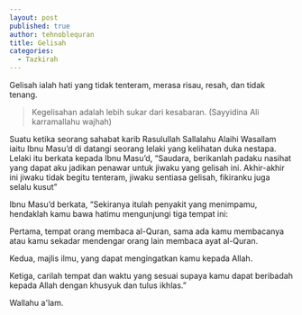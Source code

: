 ```yaml
---
layout: post
published: true
author: tehnoblequran
title: Gelisah
categories:
  - Tazkirah
---
```

Gelisah ialah hati yang tidak tenteram, merasa risau, resah, dan tidak tenang.

> Kegelisahan adalah lebih sukar dari kesabaran. (Sayyidina Ali karramallahu wajhah)

Suatu ketika seorang sahabat karib Rasulullah Sallalahu Alaihi Wasallam iaitu Ibnu Masu’d di datangi seorang lelaki yang kelihatan duka nestapa. Lelaki itu berkata kepada Ibnu Masu’d, “Saudara, berikanlah padaku nasihat yang dapat aku jadikan penawar untuk jiwaku yang gelisah ini. Akhir-akhir ini jiwaku tidak begitu tenteram, jiwaku sentiasa gelisah, fikiranku juga selalu kusut”

Ibnu Masu’d berkata, “Sekiranya itulah penyakit yang menimpamu, hendaklah kamu bawa hatimu mengunjungi tiga tempat ini:

Pertama, tempat orang membaca al-Quran, sama ada kamu membacanya atau kamu sekadar mendengar orang lain membaca ayat al-Quran.

Kedua, majlis ilmu, yang dapat mengingatkan kamu kepada Allah.

Ketiga, carilah tempat dan waktu yang sesuai supaya kamu dapat beribadah kepada Allah dengan khusyuk dan tulus ikhlas.”

Wallahu a'lam.
